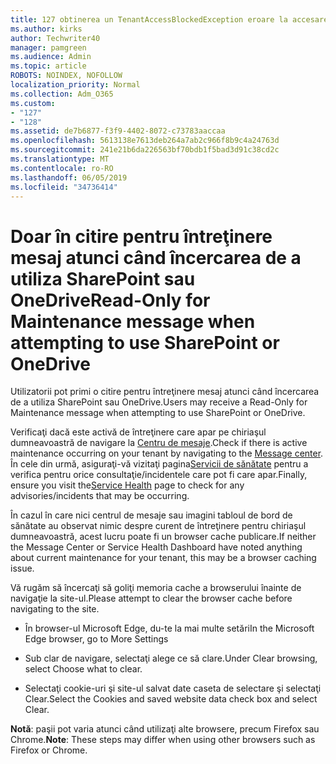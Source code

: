 ```yaml
---
title: 127 obtinerea un TenantAccessBlockedException eroare la accesarea e-mail?
ms.author: kirks
author: Techwriter40
manager: pamgreen
ms.audience: Admin
ms.topic: article
ROBOTS: NOINDEX, NOFOLLOW
localization_priority: Normal
ms.collection: Adm_O365
ms.custom:
- "127"
- "128"
ms.assetid: de7b6877-f3f9-4402-8072-c73783aaccaa
ms.openlocfilehash: 5613138e7613deb264a7ab2c966f8b9c4a24763d
ms.sourcegitcommit: 241e21b6da226563bf70bdb1f5bad3d91c38cd2c
ms.translationtype: MT
ms.contentlocale: ro-RO
ms.lasthandoff: 06/05/2019
ms.locfileid: "34736414"
---
```

# <a name="read-only-for-maintenance-message-when-attempting-to-use-sharepoint-or-onedrive"></a><span data-ttu-id="f9d41-102">Doar în citire pentru întreţinere mesaj atunci când încercarea de a utiliza SharePoint sau OneDrive</span><span class="sxs-lookup"><span data-stu-id="f9d41-102">Read-Only for Maintenance message when attempting to use SharePoint or OneDrive</span></span>

<span data-ttu-id="f9d41-103">Utilizatorii pot primi o citire pentru întreţinere mesaj atunci când încercarea de a utiliza SharePoint sau OneDrive.</span><span class="sxs-lookup"><span data-stu-id="f9d41-103">Users may receive a Read-Only for Maintenance message when attempting to use SharePoint or OneDrive.</span></span>

<span data-ttu-id="f9d41-104">Verificaţi dacă este activă de întreţinere care apar pe chiriaşul dumneavoastră de navigare la [Centru de mesaje](https://portal.office.com/adminportal/home#/MessageCenter).</span><span class="sxs-lookup"><span data-stu-id="f9d41-104">Check if there is active maintenance occurring on your tenant by navigating to the [Message center](https://portal.office.com/adminportal/home#/MessageCenter).</span></span> <span data-ttu-id="f9d41-105">În cele din urmă, asiguraţi-vă vizitaţi pagina[Servicii de sănătate](https://portal.office.com/adminportal/home#/servicehealth) pentru a verifica pentru orice consultaţie/incidentele care pot fi care apar.</span><span class="sxs-lookup"><span data-stu-id="f9d41-105">Finally, ensure you visit the[Service Health](https://portal.office.com/adminportal/home#/servicehealth) page to check for any advisories/incidents that may be occurring.</span></span>

<span data-ttu-id="f9d41-106">În cazul în care nici centrul de mesaje sau imagini tabloul de bord de sănătate au observat nimic despre curent de întreţinere pentru chiriaşul dumneavoastră, acest lucru poate fi un browser cache publicare.</span><span class="sxs-lookup"><span data-stu-id="f9d41-106">If neither the Message Center or Service Health Dashboard have noted anything about current maintenance for your tenant, this may be a browser caching issue.</span></span>

<span data-ttu-id="f9d41-107">Vă rugăm să încercaţi să goliţi memoria cache a browserului înainte de navigaţie la site-ul.</span><span class="sxs-lookup"><span data-stu-id="f9d41-107">Please attempt to clear the browser cache before navigating to the site.</span></span>

- <span data-ttu-id="f9d41-108">În browser-ul Microsoft Edge, du-te la mai multe setări</span><span class="sxs-lookup"><span data-stu-id="f9d41-108">In the Microsoft Edge browser, go to More  Settings</span></span>

- <span data-ttu-id="f9d41-109">Sub clar de navigare, selectaţi alege ce să clare.</span><span class="sxs-lookup"><span data-stu-id="f9d41-109">Under Clear browsing, select Choose what to clear.</span></span>
- <span data-ttu-id="f9d41-110">Selectaţi cookie-uri şi site-ul salvat date caseta de selectare şi selectaţi Clear.</span><span class="sxs-lookup"><span data-stu-id="f9d41-110">Select the Cookies and saved website data check box and select Clear.</span></span>

<span data-ttu-id="f9d41-111">**Notă**: paşii pot varia atunci când utilizaţi alte browsere, precum Firefox sau Chrome.</span><span class="sxs-lookup"><span data-stu-id="f9d41-111">**Note**: These steps may differ when using other browsers such as Firefox or Chrome.</span></span>

